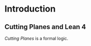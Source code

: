 Introduction
============

Cutting Planes and Lean 4
-----------------------------

*Cutting Planes* is a formal logic. 
